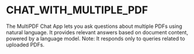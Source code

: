 # CHAT_WITH_MULTIPLE_PDF
The MultiPDF Chat App lets you ask questions about multiple PDFs using natural language. It provides relevant answers based on document content, powered by a language model. Note: It responds only to queries related to uploaded PDFs.
